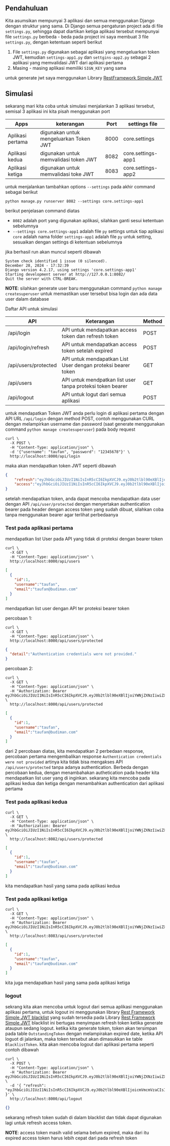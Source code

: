## Pendahuluan

Kita asumsikan mempunyai 3 aplikasi dan semua menggunakan Django dengan struktur yang sama. Di Django semua pengaturan
project ada di file `settings.py`, sehingga dapat diartikan ketiga aplikasi tersebut mempunyai file `settings.py` berbeda - beda
pada project ini saya membuat 3 file `settings.py`, dengan ketentuan seperti berikut

1. File `settings.py` digunakan sebagai aplikasi yang mengeluarkan token JWT, kemudian `settings-app1.py` dan `settgins-app2.py`
sebagai 2 aplikasi yang memvalidasi JWT dari aplikasi pertama
2. Masing - masing aplikasi memiliki `SIGN_KEY` yang sama

untuk generate jwt saya menggunakan Library [RestFramework Simple JWT](https://django-rest-framework-simplejwt.readthedocs.io/en/latest/index.html)

## Simulasi

sekarang mari kita coba untuk simulasi menjalankan 3 aplikasi tersebut, semisal 3 aplikasi ini kita pisah menggunakan port

| Apps | keterangan  | Port  | settings file |
| ---- |-------------|-------| ------------ |
| Aplikasi pertama | digunakan untuk mengeluarkan Token JWT | 8000 | core.settings |
| Aplikasi kedua | digunakan untuk memvalidasi token JWT | 8082 | core.settings-app1 |
| Aplikasi ketiga | digunakan untuk memvalidasi toke JWT | 8083 | core.settings-app2 |

untuk menjalankan tambahkan options `--settings` pada akhir command sebagai berikut
```commandline
python manage.py runserver 8082 --settings core.settings-app1
```
berikut penjelasan command diatas

- `8082` adalah port yang digunakan aplikasi, silahkan ganti sesui ketentuan sebelumnya
- `--settings core.settings-app1` adalah file `py` settings untuk tiap aplikasi `core` adalah nama folder `settings-app1`
    adalah file `py` untuk setting, sesuaikan dengan settings di ketentuan sebelumnya

jika berhasil run akan muncul seperti dibawah
```commandline
System check identified 1 issue (0 silenced).
December 28, 2024 - 17:32:39
Django version 4.2.17, using settings 'core.settings-app1'
Starting development server at http://127.0.0.1:8082/
Quit the server with CTRL-BREAK.
```

**NOTE**: silahkan generate user baru menggunakan command `python manage createsuperuser` untuk memastikan user tersebut
bisa login dan ada data user dalam database

Daftar API untuk simulasi

| API | Keterangan                                                   | Method |
| ----- |--------------------------------------------------------------| ----- |
| /api/login | API untuk mendapatkan access token dan refresh token         | POST 
| /api/login/refresh | API untuk mendapatkan access token setelah expired           | POST
| /api/users/protected | API untuk mendapatkan List User dengan proteksi bearer token | GET |
| /api/users | API untuk mendpatkan list user tanpa proteksi token bearer   | GET |
| /api/logout | API untuk logut dari semua aplikasi                          | POST |


untuk mendapatkan Token JWT anda perlu login di aplikasi pertama dengan API URL `/api/login` dengan method POST, contoh
menggunakan CURL dengan melampirkan username dan password (saat generate menggunakan command `python manage createsuperuser`)
pada body request
```commandline
curl \
  -X POST \
  -H "Content-Type: application/json" \
  -d '{"username": "taufan", "password": "12345678"}' \
  http://localhost:8000/api/login
```
maka akan mendapatkan token JWT seperti dibawah
```json
{
    "refresh":"eyJhbGciOiJIUzI1NiIsInR5cCI6IkpXVCJ9.eyJ0b2tlbl90eXBlIjoicmVmcmVzaCIsImV4cCI6MTczNjAwMTI3OSwiaWF0IjoxNzM1Mzk2NDc5LCJqdGkiOiJiZGQ3NTVlNTk0ODk0MjIwOWJkOWViMmU2OWExY2M0ZSIsInVzZXJfaWQiOjF9.VnYw2o5CKcEfreceXccQ1vb4PIUKLsPKzqaKsEtAVRE",
    "access":"eyJhbGciOiJIUzI1NiIsInR5cCI6IkpXVCJ9.eyJ0b2tlbl90eXBlIjoiYWNjZXNzIiwiZXhwIjoxNzM1NDAwMDc5LCJpYXQiOjE3MzUzOTY0NzksImp0aSI6IjZhOGU1YjIyNDA4YzQ1YzRhY2E5MzcwOGU1YzE4YzlhIiwidXNlcl9pZCI6MX0.4pwQbmQnjdBPbJpQIq7f7QOzM7Ls57fOkZlBT6FXapI"
}
```

setelah mendapatkan token, anda dapat mencoba mendapatkan data user dengan API `/api/user/protected` dengan menyertakan authentication
bearer pada header dengan access token yang sudah dibuat, silahkan coba tanpa menggunakan bearer agar terlihat perbedaanya

### Test pada aplikasi pertama
mendapatkan list User pada API yang tidak di proteksi dengan bearer token
```commandline
curl \
  -X GET \
  -H "Content-Type: application/json" \
  http://localhost:8000/api/users
```
```json
[
  {
    "id":1,
    "username":"taufan",
    "email":"taufan@budiman.com"
  }
]
```
mendapatkan list user dengan API ter proteksi bearer token

percobaan 1: 
```commandline
curl \
  -X GET \
  -H "Content-Type: application/json" \
  http://localhost:8000/api/users/protected
```
```json
{
  "detail":"Authentication credentials were not provided."
}
```
percobaan 2: 
```commandline
curl \
  -X GET \
  -H "Content-Type: application/json" \
  -H "Authorization: Bearer eyJhbGciOiJIUzI1NiIsInR5cCI6IkpXVCJ9.eyJ0b2tlbl90eXBlIjoiYWNjZXNzIiwiZXhwIjoxNzM1NDAwMDc5LCJpYXQiOjE3MzUzOTY0NzksImp0aSI6IjZhOGU1YjIyNDA4YzQ1YzRhY2E5MzcwOGU1YzE4YzlhIiwidXNlcl9pZCI6MX0.4pwQbmQnjdBPbJpQIq7f7QOzM7Ls57fOkZlBT6FXapI" \
  http://localhost:8000/api/users/protected
```
```json
[
  {
    "id":1,
    "username":"taufan",
    "email":"taufan@budiman.com"
  }
]
```
dari 2 percobaan diatas, kita mendapatkan 2 perbedaan response, percobaan pertama mengembalikan response `Authentication credentials were not provided`
artinya kita tidak bisa mengakses API `/api/users/protected` tanpa adanya authentication. Berbeda dengan percobaan kedua,
dengan menambahakan authetication pada header kita mendapatkan list user yang di inginkan. sekarang kita mencoba pada 
aplikasi kedua dan ketiga dengan menambahkan authentication dari aplikasi pertama

### Test pada aplikasi kedua
```commandline
curl \
  -X GET \
  -H "Content-Type: application/json" \
  -H "Authorization: Bearer eyJhbGciOiJIUzI1NiIsInR5cCI6IkpXVCJ9.eyJ0b2tlbl90eXBlIjoiYWNjZXNzIiwiZXhwIjoxNzM1NDAwMDc5LCJpYXQiOjE3MzUzOTY0NzksImp0aSI6IjZhOGU1YjIyNDA4YzQ1YzRhY2E5MzcwOGU1YzE4YzlhIiwidXNlcl9pZCI6MX0.4pwQbmQnjdBPbJpQIq7f7QOzM7Ls57fOkZlBT6FXapI" \
  http://localhost:8082/api/users/protected
```
```json
[
  {
    "id":1,
    "username":"taufan",
    "email":"taufan@budiman.com"
  }
]
```
kita mendapatkan hasil yang sama pada aplikasi kedua

### Test pada aplikasi ketiga
```commandline
curl \
  -X GET \
  -H "Content-Type: application/json" \
  -H "Authorization: Bearer eyJhbGciOiJIUzI1NiIsInR5cCI6IkpXVCJ9.eyJ0b2tlbl90eXBlIjoiYWNjZXNzIiwiZXhwIjoxNzM1NDAwMDc5LCJpYXQiOjE3MzUzOTY0NzksImp0aSI6IjZhOGU1YjIyNDA4YzQ1YzRhY2E5MzcwOGU1YzE4YzlhIiwidXNlcl9pZCI6MX0.4pwQbmQnjdBPbJpQIq7f7QOzM7Ls57fOkZlBT6FXapI" \
  http://localhost:8083/api/users/protected
```
```json
[
  {
    "id":1,
    "username":"taufan",
    "email":"taufan@budiman.com"
  }
]
```
kita juga mendapatkan hasil yang sama pada aplikasi ketiga

### logout
sekrang kita akan mencoba untuk logout dari semua aplikasi menggunakan aplikasi pertama, untuk logout ini menggunakan
library [Rest Framework Simple JWT blacklist](https://django-rest-framework-simplejwt.readthedocs.io/en/latest/blacklist_app.html)
yang sudah tersedia pada Library [Rest Framework Simple JWT](https://django-rest-framework-simplejwt.readthedocs.io/en/latest)
blacklist ini bertugas menyimpan refresh token ketika generate ataupun sedang logout. ketika kita generate token, token akan tersimpan
pada table `OutstandingToken` dengan melampirakan expired date, ketika API loguot di jalankan, maka token tersebut akan dimasukkan
ke table `BlacklistToken`. kita akan mencoba logout dari aplikasi pertama seperti contoh dibawah
```commandline
curl \
  -X POST \
  -H "Content-Type: application/json" \
  -H "Authorization: Bearer eyJhbGciOiJIUzI1NiIsInR5cCI6IkpXVCJ9.eyJ0b2tlbl90eXBlIjoiYWNjZXNzIiwiZXhwIjoxNzM1NDAwMDc5LCJpYXQiOjE3MzUzOTY0NzksImp0aSI6IjZhOGU1YjIyNDA4YzQ1YzRhY2E5MzcwOGU1YzE4YzlhIiwidXNlcl9pZCI6MX0.4pwQbmQnjdBPbJpQIq7f7QOzM7Ls57fOkZlBT6FXapI" \
  -d '{ "refresh": "eyJhbGciOiJIUzI1NiIsInR5cCI6IkpXVCJ9.eyJ0b2tlbl90eXBlIjoicmVmcmVzaCIsImV4cCI6MTczNjAwMTI3OSwiaWF0IjoxNzM1Mzk2NDc5LCJqdGkiOiJiZGQ3NTVlNTk0ODk0MjIwOWJkOWViMmU2OWExY2M0ZSIsInVzZXJfaWQiOjF9.VnYw2o5CKcEfreceXccQ1vb4PIUKLsPKzqaKsEtAVRE" }' \
  http://localhost:8000/api/logout
```
```json
{}
```
sekarang refresh token sudah di dalam blacklist dan tidak dapat digunakan lagi untuk refresh access token.

**NOTE**: access token masih valid selama belum expired, maka dari itu expired access token harus lebih cepat dari pada refresh
token